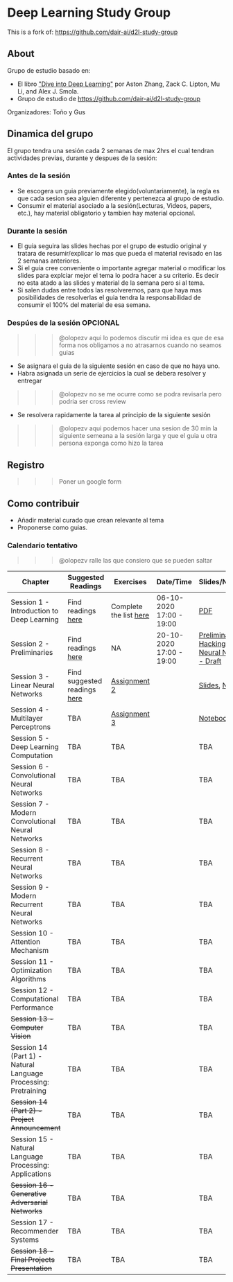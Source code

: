 # Deep Learning Study Group
This is a fork of: https://github.com/dair-ai/d2l-study-group
## About
Grupo de estudio basado en: 
- El libro ["Dive into Deep Learning"](https://d2l.ai/index.html) por Aston Zhang, Zack C. Lipton, Mu Li, and Alex J. Smola.
- Grupo de estudio de https://github.com/dair-ai/d2l-study-group

Organizadores: Toño y Gus

## Dinamica del grupo
El grupo tendra una sesión cada 2 semanas de max 2hrs el cual tendran actividades previas, durante y despues de la sesión:

### Antes de la sesión
- Se escogera un guia previamente elegido(voluntariamente), la regla es que cada sesion sea alguien diferente y pertenezca al grupo de estudio. 
- Consumir el material asociado a la sesión(Lecturas, Videos, papers, etc.), hay material obligatorio y tambien hay material opcional.

### Durante la sesión
- El guia seguira las slides hechas por el grupo de estudio original y tratara de resumir/explicar lo mas que pueda el material revisado en las 2 semanas anteriores.
- Si el guia cree conveniente o importante agregar material o modificar los slides para explciar mejor el tema lo podra hacer a su criterio. Es decir no esta atado a las slides y material de la semana pero si al tema.
- Si salen dudas entre todos las resolveremos, para que haya mas posibilidades de resolverlas el guia tendra la responsabilidad de consumir el 100% del material de esa semana.


### Despúes de la sesión  **OPCIONAL** 
>>> @olopezv aqui lo podemos discutir mi idea es que de esa forma nos obligamos a no atrasarnos cuando no seamos guias
- Se asignara el guia de la siguiente sesión en caso de que no haya uno.
- Habra asignada un serie de ejercicios la cual se debera resolver y entregar 
>>> @olopezv no se me ocurre como se podra revisarla pero podria ser cross review
- Se resolvera rapidamente la tarea al principio de la siguiente sesión 
>>> @olopezv aqui podemos hacer una sesion de 30 min la siguiente semeana a la sesión larga y que el guia u otra persona exponga como hizo la tarea


## Registro
>>> Poner un google form

## Como contribuir 
- Añadir material curado que crean relevante al tema
- Proponerse como guias.

### Calendario tentativo
>>> @olopezv ralle las que consiero que se pueden saltar


| Chapter                                                        | Suggested Readings                                                                                            | Exercises                                                                                                | Date/Time                | Slides/Notebook                                                                                                                                                                                                                           | Recording                                              |
| -------------------------------------------------------------- | ------------------------------------------------------------------------------------------------------------- | -------------------------------------------------------------------------------------------------------- | ------------------------ | ----------------------------------------------------------------------------------------------------------------------------------------------------------------------------------------------------------------------------------------- | ------------------------------------------------------ |
| Session 1 - Introduction to Deep Learning                      | Find readings [here](https://github.com/dair-ai/d2l-study-group/blob/master/readings/section-01.md)           | Complete the list [here](https://github.com/dair-ai/d2l-study-group/blob/master/exercises/section-01.md) | 06-10-2020 17:00 - 19:00 | [PDF](https://github.com/dair-ai/d2l-study-group/blob/master/slides/Session%201%20-%20Introduction%20to%20Deep%20Learning%20-%20Dive%20into%20Deep%20Learning%20Study%20Group.pdf)                                                        | [YouTube](https://www.youtube.com/watch?v=xS3_b0BsSes) |
| Session 2 - Preliminaries                                      | Find readings [here](https://github.com/dair-ai/d2l-study-group/blob/master/readings/section-02.md)           | NA                                                                                                       | 20-10-2020 17:00 - 19:00 | [Preliminaries](https://colab.research.google.com/drive/1a_1pTRPToTXMuLDxzEbdsGTws_AXOY4U?usp=sharing), [Hacking Guide to Neural Networks - Draft](https://colab.research.google.com/drive/1m0lNJ9n8LUXHHU4pOLrZZjSMjoeRKCrN?usp=sharing) | [YouTube](https://youtu.be/RyNM1PdgFUQ)                |
| Session 3 - Linear Neural Networks                             | Find suggested readings [here](https://github.com/dair-ai/d2l-study-group/blob/master/readings/section-03.md) | [Assignment 2](https://github.com/dair-ai/d2l-study-group/blob/master/exercises/section-03.md)           |                          | [Slides](https://github.com/dair-ai/d2l-study-group/blob/master/slides/Session%203%20-%20Linear%20Neural%20Networks.pdf), [Notebook](https://colab.research.google.com/drive/1tqdWN073CUxk-Fikcg42ATnjYr3kxfCR?usp=sharing)               | [YouTube](https://youtu.be/OFo85Zq3taU)                |
| Session 4 - Multilayer Perceptrons                             | TBA                                                                                                           | [Assignment 3](https://github.com/dair-ai/d2l-study-group/blob/master/exercises/section-04.md)           |                          | [Notebook](https://colab.research.google.com/drive/1ybr2gkjePOIm4rNQDUL-jpGq4bplHr1N?usp=sharing), [Slides](https://github.com/dair-ai/d2l-study-group/blob/master/slides/Section%204%20-%20Multilayer%20perceptrons.pdf)                 | [YouTube](https://youtu.be/ABWUlfMpDt8)                |
| Session 5 - Deep Learning Computation                          | TBA                                                                                                           | TBA                                                                                                      |                          | TBA                                                                                                                                                                                                                                       | TBA                                                    |
| Session 6 - Convolutional Neural Networks                      | TBA                                                                                                           | TBA                                                                                                      |                          | TBA                                                                                                                                                                                                                                       | TBA                                                    |
| Session 7 - Modern Convolutional Neural Networks               | TBA                                                                                                           | TBA                                                                                                      |                          | TBA                                                                                                                                                                                                                                       | TBA                                                    |
| Session 8 - Recurrent Neural Networks                          | TBA                                                                                                           | TBA                                                                                                      |                          | TBA                                                                                                                                                                                                                                       | TBA                                                    |
| Session 9 - Modern Recurrent Neural Networks                   | TBA                                                                                                           | TBA                                                                                                      |                          | TBA                                                                                                                                                                                                                                       | TBA                                                    |
| Session 10 - Attention Mechanism                               | TBA                                                                                                           | TBA                                                                                                      |                          | TBA                                                                                                                                                                                                                                       | TBA                                                    |
| Session 11 - Optimization Algorithms                           | TBA                                                                                                           | TBA                                                                                                      |                          | TBA                                                                                                                                                                                                                                       | TBA                                                    |
| Session 12 - Computational Performance                         | TBA                                                                                                           | TBA                                                                                                      |                          | TBA                                                                                                                                                                                                                                       | TBA                                                    |
| ~~Session 13 - Computer Vision~~                               | TBA                                                                                                           | TBA                                                                                                      |                          | TBA                                                                                                                                                                                                                                       | TBA                                                    |
| Session 14 (Part 1) - Natural Language Processing: Pretraining | TBA                                                                                                           | TBA                                                                                                      |                          | TBA                                                                                                                                                                                                                                       | TBA                                                    |
| ~~Session 14 (Part 2) - Project Announcement~~                 | TBA                                                                                                           | TBA                                                                                                      |                          | TBA                                                                                                                                                                                                                                       | TBA                                                    |
| Session 15 - Natural Language Processing: Applications         | TBA                                                                                                           | TBA                                                                                                      |                          | TBA                                                                                                                                                                                                                                       | TBA                                                    |
| ~~Session 16 - Generative Adversarial Networks~~               | TBA                                                                                                           | TBA                                                                                                      |                          | TBA                                                                                                                                                                                                                                       | TBA                                                    |
| Session 17 - Recommender Systems                               | TBA                                                                                                           | TBA                                                                                                      |                          | TBA                                                                                                                                                                                                                                       | TBA                                                    |
| ~~Session 18 - Final Projects Presentation~~                   | TBA                                                                                                           | TBA                                                                                                      |                          | TBA                                                                                                                                                                                                                                       | TBA                                                    |





